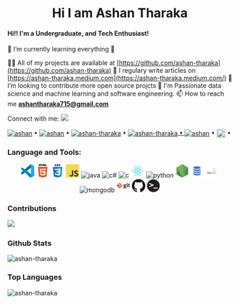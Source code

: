 <h1 align="center"> <b>Hi I am Ashan Tharaka</b></h1>

<h4>Hi!! I'm a Undergraduate, and Tech Enthusiast!</h4>
🌱 I’m currently learning everything 🤣

 👨‍💻 All of my projects are available at [https://github.com/ashan-tharaka](https://github.com/ashan-tharaka)
 📝 I regulary write articles on [https://ashan-tharaka.medium.com](https://ashan-tharaka.medium.com/)
 👯 I’m looking to contribute more open source projcts
 🥅 I'm Passionate data science and machine learning and software engineering.
📫 How to reach me **ashantharaka715@gmail.com**


Connect with me: <img src="https://camo.githubusercontent.com/ec0df7b334d15078e980be8f26f35f1bd6f004eaa4a121db42fed361360c1817/68747470733a2f2f6d656469612e67697068792e636f6d2f6d656469612f4c6e516a7057614f4e386e68723231764e572f67697068792e676966" width=30pcx>
<p align="left">
<a href="https://ashan-tharaka.medium.com/"  target="blank"><img align="center" src="https://cdn.jsdelivr.net/npm/simple-icons@3.0.1/icons/medium.svg" alt="ashan" height="20" width="20" /></a>
  &#8226;
<a href="https://dev.to/ashantharaka"  target="blank"><img align="center" src="https://cdn.jsdelivr.net/npm/simple-icons@3.0.1/icons/dev-dot-to.svg" alt="ashan" height="20" width="20" /></a>
  &#8226;
<a href="https://www.linkedin.com/in/ashan-tharaka-29a2911a6/" target="blank"><img align="center" src="https://cdn-icons-png.flaticon.com/512/174/174857.png" alt="ashan-tharaka" height="20" width="20" /></a>
  &#8226;
  <a href="https://twitter.com/jkatp4" target="_blank" ><img align="center" src="https://cdn-icons-png.flaticon.com/512/124/124021.png" alt="ashan-tharaka" height="20" width="20" /> &#8226;
<a href="https://stackoverflow.com/users/14722577/ashan-tharaka" target="blank"><img align="center" src="https://upload.wikimedia.org/wikipedia/commons/thumb/e/ef/Stack_Overflow_icon.svg/768px-Stack_Overflow_icon.svg.png" alt="ashan" height="20" width="20" /></a>
  &#8226;
<a href="https://www.facebook.com/ashan.tharaka.7543653" target="blank"><img align="center" src="https://cdn.icon-icons.com/icons2/2108/PNG/512/facebook_icon_130940.png"  height="20" width="20" /></a>
 &#8226;
<h3>Language and Tools:</h3>
</p>
<p align="center">
<img  alt="Visual Studio Code" width="30px" src="https://raw.githubusercontent.com/github/explore/80688e429a7d4ef2fca1e82350fe8e3517d3494d/topics/visual-studio-code/visual-studio-code.png" />
<img  alt="HTML5" width="30px" src="https://raw.githubusercontent.com/github/explore/80688e429a7d4ef2fca1e82350fe8e3517d3494d/topics/html/html.png" />
<img  alt="CSS3" width="30px" src="https://raw.githubusercontent.com/github/explore/80688e429a7d4ef2fca1e82350fe8e3517d3494d/topics/css/css.png" />
<img  alt="JavaScript" width="30px" src="https://raw.githubusercontent.com/github/explore/80688e429a7d4ef2fca1e82350fe8e3517d3494d/topics/javascript/javascript.png" />
<img  alt="java"  width="30px" src="https://cdn.iconscout.com/icon/free/png-256/java-43-569305.png" /> 
<img alt="c#" width="30px" src="https://e7.pngegg.com/pngimages/520/669/png-clipart-c-logo-c-programming-language-computer-icons-computer-programming-programming-miscellaneous-blue-thumbnail.png"/>
<img alt="c" width="30px" src="https://img.pngio.com/letter-c-icon-free-download-as-png-and-ico-icon-easy-c-blue-png-256_256.png"/>
<img  alt="React" width="30px" src="https://raw.githubusercontent.com/github/explore/80688e429a7d4ef2fca1e82350fe8e3517d3494d/topics/react/react.png" />
<img src="https://upload.wikimedia.org/wikipedia/commons/thumb/c/c3/Python-logo-notext.svg/1024px-Python-logo-notext.svg.png" alt="python" width="30px" />
<img  alt="Node.js" width="30px" src="https://raw.githubusercontent.com/github/explore/80688e429a7d4ef2fca1e82350fe8e3517d3494d/topics/nodejs/nodejs.png" />
<img  alt="SQL" width="30px" src="https://raw.githubusercontent.com/github/explore/80688e429a7d4ef2fca1e82350fe8e3517d3494d/topics/sql/sql.png" />
<img  alt="MySQL" width="30px" src="https://raw.githubusercontent.com/github/explore/80688e429a7d4ef2fca1e82350fe8e3517d3494d/topics/mysql/mysql.png" />
<img src="https://cdn.iconscout.com/icon/free/png-512/mongodb-2-1175137.png" alt="mongodb" width="30px"/> 
<img  alt="Git" width="30px" src="https://raw.githubusercontent.com/github/explore/80688e429a7d4ef2fca1e82350fe8e3517d3494d/topics/git/git.png" />
<img  alt="GitHub" width="30px" src="https://raw.githubusercontent.com/github/explore/78df643247d429f6cc873026c0622819ad797942/topics/github/github.png" />
<img  alt="Terminal" width="30px" src="https://raw.githubusercontent.com/github/explore/80688e429a7d4ef2fca1e82350fe8e3517d3494d/topics/terminal/terminal.png" />    </p>
<h3>Contributions</h3>
<img src="https://github-readme-streak-stats.herokuapp.com?user=ashan-tharaka&theme=tokyonight_duo&date_format=M%20j%5B%2C%20Y%5D"><br>
<h3>Github Stats</h3>

<img src="https://github-readme-stats.vercel.app/api?username=ashan-tharaka&show_icons=true&theme=tokyonight&count_private=true&hide=stars&include_all_commits=true" alt="ashan-tharaka" /> </p>
<h3>Top Languages</h3>
<img src="https://github-readme-stats.vercel.app/api/top-langs/?username=ashan-tharaka&theme=tokyonight&show_icons=true" alt="ashan-tharaka" />
